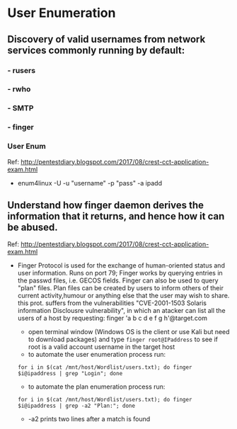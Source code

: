 # User Enumeration

## Discovery of valid usernames from network services commonly running by default:
### - rusers
### - rwho
### - SMTP
### - finger

### User Enum
Ref: http://pentestdiary.blogspot.com/2017/08/crest-cct-application-exam.html
- enum4linux -U -u "username" -p "pass" -a ipadd


## Understand how finger daemon derives the information that it returns, and hence how it can be abused.
Ref: http://pentestdiary.blogspot.com/2017/08/crest-cct-application-exam.html

- Finger Protocol is used for the exchange of human-oriented status and user information. Runs on port 79; Finger works by querying entries in the passwd files, i.e. GECOS fields. Finger can also be used to query "plan" files. Plan files can be created by users to inform others of their current activity,humour or anything else that the user may wish to share. this prot. suffers from the vulnerabilities "CVE-2001-1503 Solaris information Disclousre vulnerability", in which an atacker can list all the users of a host by requesting: finger 'a b c d e f g h'@target.com

    - open terminal window (Windows OS is the client or use Kali but need to download packages) and type ```finger root@IPaddress``` to see if root is a valid account username in the target host
    - to automate the user enumeration process run: 

    ```for i in $(cat /mnt/host/Wordlist/users.txt); do finger $i@ipaddress | grep "Login"; done```

    - to automate the plan enumeration process run: 
    
    ```for i in $(cat /mnt/host/Wordlist/users.txt); do finger $i@ipaddress | grep -a2 "Plan:"; done```

    - -a2 prints two lines after a match is found